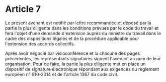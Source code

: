 # Article 7

Le présent avenant est notifié par lettre recommandée et déposé par la partie la plus diligente dans les conditions prévues par le code du travail et fera l'objet d'une demande d'extension auprès du ministre du travail dans le cadre des dispositions légales et de la procédure applicable pour l'extension des accords collectifs.

Après avoir négocié par visioconférence et lu chacune des pages précédentes, les représentants signataires signent l'avenant au nom de leur organisation. Pour ce faire, la partie la plus diligente met en place un dispositif de signature électronique répondant aux exigences du règlement européen n° 910-2014 et de l'article 1367 du code civil.

